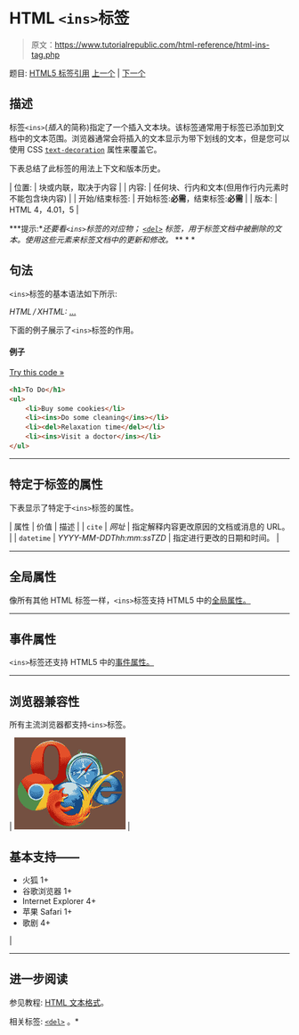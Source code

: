 # HTML `<ins>`标签

> 原文：<https://www.tutorialrepublic.com/html-reference/html-ins-tag.php>

题目: [HTML5 标签引用](html5-tags.php) [上一个](html-input-tag.php) | [下一个](html-kbd-tag.php)

## 描述

标签`<ins>`(*插入*的简称)指定了一个插入文本块。该标签通常用于标签已添加到文档中的文本范围。浏览器通常会将插入的文本显示为带下划线的文本，但是您可以使用 CSS [`text-decoration`](../css-reference/css-text-decoration-property.php) 属性来覆盖它。

下表总结了此标签的用法上下文和版本历史。

| 位置: | 块或内联，取决于内容 |
| 内容: | 任何块、行内和文本(但用作行内元素时不能包含块内容) |
| 开始/结束标签: | 开始标签:**必需**，结束标签:**必需** |
| 版本: | HTML 4，4.01，5 |

 ***提示:**还要看`<ins>`标签的对应物； [`<del>`](html-del-tag.php) 标签，用于标签文档中被删除的文本。使用这些元素来标签文档中的更新和修改。*  ** * *

## 句法

`<ins>`标签的基本语法如下所示:

*HTML / XHTML:* <ins datetime="*datetime*"> ... </ins>

下面的例子展示了`<ins>`标签的作用。

#### 例子

[Try this code »](../codelab.php?topic=html&file=ins-tag "Try this code using online Editor")

```html
<h1>To Do</h1>
<ul>
    <li>Buy some cookies</li>
    <li><ins>Do some cleaning</ins></li>
    <li><del>Relaxation time</del></li>
    <li><ins>Visit a doctor</ins></li>
</ul>
```

* * *

## 特定于标签的属性

下表显示了特定于`<ins>`标签的属性。

| 属性 | 价值 | 描述 |
| `cite` | *网址* | 指定解释内容更改原因的文档或消息的 URL。 |
| `datetime` | *YYYY-MM-DDThh:mm:ssTZD* | 指定进行更改的日期和时间。 |

* * *

## 全局属性

像所有其他 HTML 标签一样，`<ins>`标签支持 HTML5 中的[全局属性。](html5-global-attributes.php)

* * *

## 事件属性

`<ins>`标签还支持 HTML5 中的[事件属性。](html5-event-attributes.php)

* * *

## 浏览器兼容性

所有主流浏览器都支持`<ins>`标签。

| ![Browsers Icon](img/e9331123c77668c1832e541c2fca1002.png) | 

## 基本支持——

*   火狐 1+
*   谷歌浏览器 1+
*   Internet Explorer 4+
*   苹果 Safari 1+
*   歌剧 4+

 |

* * *

## 进一步阅读

参见教程: [HTML 文本格式](../html-tutorial/html-text-formatting.php)。

相关标签: [`<del>`](html-del-tag.php) 。*